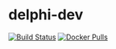 # delphi-dev
[![Build Status](https://travis-ci.com/HashLoad/delphi-dev.svg?branch=master)](https://travis-ci.com/HashLoad/delphi-dev)
[![Docker Pulls](https://img.shields.io/docker/pulls/hashload/delphi-dev.svg)](https://cloud.docker.com/u/hashload/repository/docker/hashload/delphi-dev)
